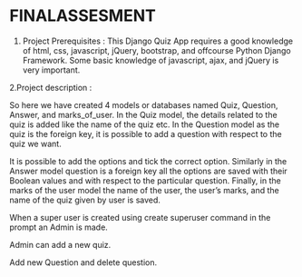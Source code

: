 # FINALASSESMENT

1. Project Prerequisites :
This Django Quiz App requires a good knowledge of html, css, javascript, jQuery, bootstrap, and offcourse Python Django Framework. Some basic knowledge of javascript, ajax, and jQuery is very important.

2.Project description :

So here we have created 4 models or databases named Quiz, Question, Answer, and marks_of_user. In the Quiz model, the details related to the quiz is added like the name of the quiz etc. In the Question model as the quiz is the foreign key, it is possible to add a question with respect to the quiz we want.

It is possible to add the options and tick the correct option. Similarly in the Answer model question is a foreign key all the options are saved with their Boolean values and with respect to the particular question. Finally, in the marks of the user model the name of the user, the user’s marks, and the name of the quiz given by user is saved.

When a super user is created using create superuser command in the prompt an Admin is made.

Admin can add a new quiz.

Add new Question and delete question.


